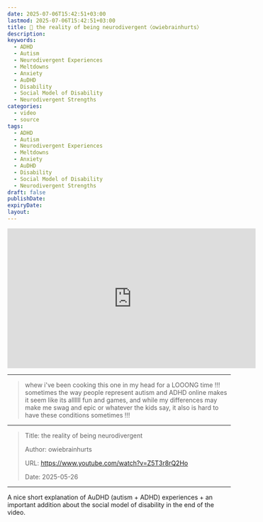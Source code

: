 ```yaml
---
date: 2025-07-06T15:42:51+03:00
lastmod: 2025-07-06T15:42:51+03:00
title: 🎥 the reality of being neurodivergent〈owiebrainhurts〉
description: 
keywords:
  - ADHD
  - Autism
  - Neurodivergent Experiences
  - Meltdowns
  - Anxiety
  - AuDHD
  - Disability
  - Social Model of Disability
  - Neurodivergent Strengths
categories:
  - video
  - source
tags: 
  - ADHD
  - Autism
  - Neurodivergent Experiences
  - Meltdowns
  - Anxiety
  - AuDHD
  - Disability
  - Social Model of Disability
  - Neurodivergent Strengths
draft: false
publishDate: 
expiryDate: 
layout:
---
```

<iframe width="560" height="315" src="https://www.youtube.com/embed/Z5T3r8rQ2Ho?si=U5p4QNoTHgy38wrm" title="YouTube video player" frameborder="0" allow="accelerometer; autoplay; clipboard-write; encrypted-media; gyroscope; picture-in-picture; web-share" referrerpolicy="strict-origin-when-cross-origin" allowfullscreen></iframe>

---
> whew i've been cooking this one in my head for a LOOONG time !!! sometimes the way people represent autism and ADHD online makes it seem like its allllll fun and games, and while my differences may make me swag and epic or whatever the kids say, it also is hard to have these conditions sometimes !!!
---

> Title: the reality of being neurodivergent
> 
> Author: owiebrainhurts
> 
> URL: https://www.youtube.com/watch?v=Z5T3r8rQ2Ho
> 
> Date: 2025-05-26

---

A nice short explanation of AuDHD (autism + ADHD) experiences + an important addition about the social model of disability in the end of the video.
